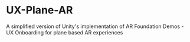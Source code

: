 # UX-Plane-AR
A simplified version of Unity's implementation of AR Foundation Demos - UX Onboarding for plane based AR experiences 
